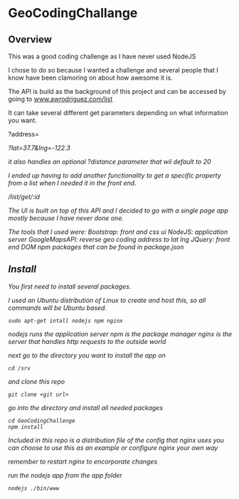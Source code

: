 # GeoCodingChallange

## Overview
This was a good coding challenge as I have never used NodeJS

I chose to do so because I wanted a challenge and several people that
I know have been clamoring on about how awesome it is.

The API is build as the background of this project and can be accessed by
going to www.awrodriguez.com/list

It can take several different get parameters depending on what information you want.

?address=<address>

?lat=37.7&lng=-122.3

it also handles an optional ?distance parameter that wil default to 20

I ended up having to add another functionality to get a specific property from
a list when I needed it in the front end.

/list/get/:id

The UI is built on top of this API and I decided to go with a single page app
mostly because I have never done one.

The tools that I used were:
Bootstrap: front and css ui
NodeJS: application server
GoogleMapsAPI: reverse geo coding address to lat lng
JQuery: front end DOM
npm packages that can be found in package.json

## Install
You first need to install several packages.

I used an Ubuntu distribution of Linux to create and host this, so all
commands will be Ubuntu based.

```
sudo apt-get intall nodejs npm nginx
```

nodejs runs the application server
npm is the package manager
nginx is the server that handles http requests to the outside world

next go to the directory you want to install the app on

```
cd /srv
```

and clone this repo

```
git clone <git url>
```

go into the directory and install all needed packages

```
cd GeoCodingChallenge
npm install
```

Included in this repo is a distribution file of the config that nginx uses
you can choose to use this as an example or configure nginx your own way

remember to restart nginx to encorporate changes

run the nodejs app from the app folder

```
nodejs ./bin/www
```

